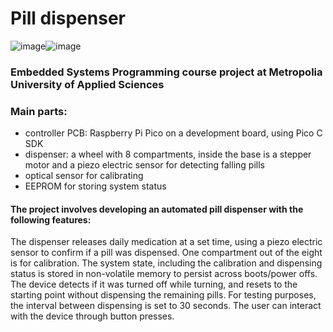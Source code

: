 # Pill dispenser
![image](https://github.com/andreagy/pill-dispenser/assets/112083530/77c55d1f-cfc0-4844-9a72-17acd3afa944)![image](https://github.com/andreagy/pill-dispenser/assets/112083530/65f52f5a-0ccc-4e6e-a57b-10d34dcf63a3)

### Embedded Systems Programming course project at Metropolia University of Applied Sciences

### Main parts:
- controller PCB: Raspberry Pi Pico on a development board, using Pico C SDK
- dispenser: a wheel with 8 compartments, inside the base is a stepper motor and a piezo electric sensor for detecting falling pills
- optical sensor for calibrating
- EEPROM for storing system status

#### The project involves developing an automated pill dispenser with the following features:
The dispenser releases daily medication at a set time, using a piezo electric sensor to confirm if a pill was dispensed. One compartment out of the eight is for calibration. The system state, including the calibration and dispensing status is stored in non-volatile memory to persist across boots/power offs. The device detects if it was turned off while turning, and resets to the starting point without dispensing the remaining pills.
For testing purposes, the interval between dispensing is set to 30 seconds. The user can interact with the device through button presses.
